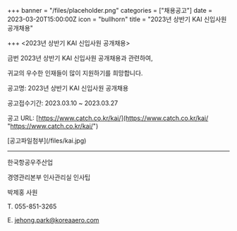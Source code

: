 +++
banner = "/files/placeholder.png"
categories = ["채용공고"]
date = 2023-03-20T15:00:00Z
icon = "bullhorn"
title = "2023년 상반기 KAI 신입사원 공개채용"

+++
<2023년 상반기 KAI 신입사원 공개채용>

금번 2023년 상반기 KAI 신입사원 공개채용과 관련하여,

귀교의 우수한 인재들이 많이 지원하기를 희망합니다.

  
공고명: 2023년 상반기 KAI 신입사원 공개채용

공고접수기간: 2023.03.10 \~ 2023.03.27

공고 URL: [https://www.catch.co.kr/kai/](https://www.catch.co.kr/kai/ "https://www.catch.co.kr/kai/")

\[공고파일첨부\](/files/kai.jpg)

***

  
한국항공우주산업

경영관리본부 인사관리실 인사팁

박제홍 사원

T. 055-851-3265

E. jehong.park@koreaaero.com